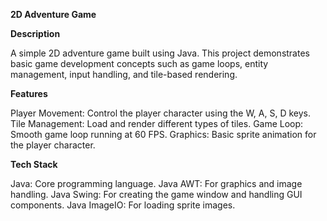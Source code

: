 **2D Adventure Game**

__Description__

A simple 2D adventure game built using Java. This project demonstrates basic game development concepts such as game loops, entity management, input handling, and tile-based rendering.

__Features__

Player Movement: Control the player character using the W, A, S, D keys.
Tile Management: Load and render different types of tiles.
Game Loop: Smooth game loop running at 60 FPS.
Graphics: Basic sprite animation for the player character.

__Tech Stack__

Java: Core programming language.
Java AWT: For graphics and image handling.
Java Swing: For creating the game window and handling GUI components.
Java ImageIO: For loading sprite images.
